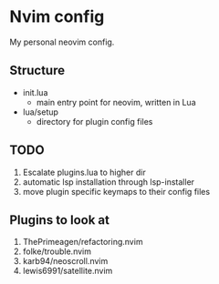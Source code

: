 # Nvim config

My personal neovim config.

## Structure

- init.lua
    - main entry point for neovim, written in Lua
- lua/setup
    - directory for plugin config files

## TODO

1. Escalate plugins.lua to higher dir
2. automatic lsp installation through lsp-installer
3. move plugin specific keymaps to their config files

## Plugins to look at

1. ThePrimeagen/refactoring.nvim
2. folke/trouble.nvim
3. karb94/neoscroll.nvim
4. lewis6991/satellite.nvim
